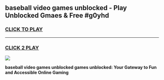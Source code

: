 
## baseball video games unblocked - Play Unblocked Gmaes & Free #g0yhd
<h3>
<a href="https://news.freeplayer.one?title=baseball_video_games_unblocked&ref=03M">CLICK TO PLAY</a></h3>
<hr>

<h3>
<a href="https://news.freeplayer.one?title=baseball_video_games_unblocked&ref=03M">CLICK 2 PLAY</a>
  
</h3>

<a href="https://news.freeplayer.one?title=baseball_video_games_unblocked&ref=03M"><img src="https://clearcache.store/games.png"></a>


**baseball video games unblocked games unblocked: Your Gateway to Fun and Accessible Online Gaming**
